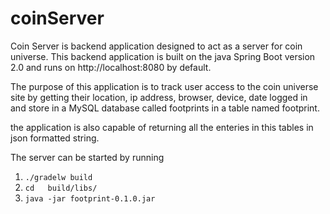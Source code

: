 # coinServer

Coin Server is backend application designed to act as a server for coin universe.
This backend application is built on the java Spring Boot version 2.0 and runs on http://localhost:8080 by default.

The purpose of this application is to track user access to the coin universe site by getting their location, ip address, browser, device,
date logged in and store in a MySQL database called footprints in a table named footprint. 

the application is also capable of returning all the enteries in this tables in json formatted string.

The server can be started by running 

1. ``./gradelw build``
2. ``cd   build/libs/``
3. `java -jar footprint-0.1.0.jar`
